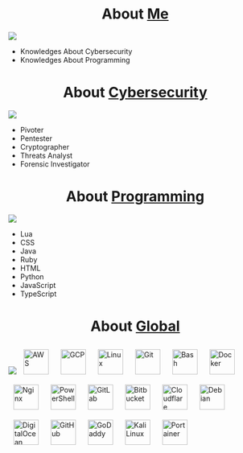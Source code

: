

<h1 align="center">About <a href="https://github.com/ofuscada/">Me</a></h1>
</div>

<img src="https://media.discordapp.net/attachments/1156671242879914065/1212173529056022528/black_grim_1.gif?ex=65f0df92&is=65de6a92&hm=ad15e4b2cea9c3263fc958319214fb2f2515675be8a42a6c214ed23e9131d790&=">

- Knowledges About Cybersecurity      
- Knowledges About Programming     
</div>
</div>
</div>

<h1 align="center">About <a href="https://www.kali.org/">Cybersecurity</a></h1>
</div>
<img src="https://media.discordapp.net/attachments/1156671242879914065/1212748981747322890/black_bolt.gif?ex=65f2f781&is=65e08281&hm=a038283f4f44819485b34deaf38157d75bdbf11e9ea2d353e34bbbb23547a3b9&=">

- Pivoter     
- Pentester     
- Cryptographer    
- Threats Analyst     
- Forensic Investigator     

<h1 align="center">About <a href="https://code.visualstudio.com/">Programming</a></h1>
</div>
<img src="https://media.discordapp.net/attachments/1156671242879914065/1212175823021412352/black_bats.gif?ex=65f0e1b5&is=65de6cb5&hm=12965bfed40d6eb682532e66ee7524c165dfce4610a86e644e4e98111129b298&=">

- Lua     
- CSS     
- Java     
- Ruby     
- HTML     
- Python     
- JavaScript     
- TypeScript    
</div>
</div>




<h1 align="center">About <a href="https://github.com/ofuscada/">Global</a></h1>
<img src="https://media.discordapp.net/attachments/1156671242879914065/1212176057164238888/b_planeta.gif?ex=65f0e1ed&is=65de6ced&hm=527ce5a561c0c318810f3967789cd4d796ddabf0f9596ac2ac54430c4368c4e8&=">

</div>
<a href="https://aws.amazon.com/" target="_blank"><img style="margin: 10px" src="https://profilinator.rishav.dev/skills-assets/amazonwebservices-original-wordmark.svg" alt="AWS" height="50" /></a>  
<a href="https://cloud.google.com/" target="_blank"><img style="margin: 10px" src="https://profilinator.rishav.dev/skills-assets/google_cloud-icon.svg" alt="GCP" height="50" /></a>  
<a href="https://www.linux.org/" target="_blank"><img style="margin: 10px" src="https://profilinator.rishav.dev/skills-assets/linux-original.svg" alt="Linux" height="50" /></a>  
<a href="https://github.com/" target="_blank"><img style="margin: 10px" src="https://profilinator.rishav.dev/skills-assets/git-scm-icon.svg" alt="Git" height="50" /></a>  
<a href="https://www.gnu.org/software/bash/" target="_blank"><img style="margin: 10px" src="https://profilinator.rishav.dev/skills-assets/gnu_bash-icon.svg" alt="Bash" height="50" /></a>  
<a href="https://www.docker.com/" target="_blank"><img style="margin: 10px" src="https://profilinator.rishav.dev/skills-assets/docker-original-wordmark.svg" alt="Docker" height="50" /></a>  
<a href="https://www.nginx.com/" target="_blank"><img style="margin: 10px" src="https://profilinator.rishav.dev/skills-assets/nginx-original.svg" alt="Nginx" height="50" /></a>  
<a href="https://docs.microsoft.com/en-us/powershell/" target="_blank"><img style="margin: 10px" src="https://profilinator.rishav.dev/skills-assets/powershell.png" alt="PowerShell" height="50" /></a>  
<a href="https://about.gitlab.com/" target="_blank"><img style="margin: 10px" src="https://profilinator.rishav.dev/skills-assets/gitlab.svg" alt="GitLab" height="50" /></a>  
<a href="https://www.Bitbucket.com/" target="_blank"><img style="margin: 10px" src="https://cdn.simpleicons.org/Bitbucket/#0052CC" alt="Bitbucket" height="50" /></a>
<a href="https://www.Cloudflare.com/" target="_blank"><img style="margin: 10px" src="https://cdn.simpleicons.org/Cloudflare/#F38020" alt="Cloudflare" height="50" /></a>
<a href="https://www.Debian.com/" target="_blank"><img style="margin: 10px" src="https://cdn.simpleicons.org/Debian/#A81D33" alt="Debian" height="50" /></a>
<a href="https://www.DigitalOcean.com/" target="_blank"><img style="margin: 10px" src="https://cdn.simpleicons.org/DigitalOcean/#0080FF" alt="DigitalOcean" height="50" /></a>
<a href="https://www.GitHub.com/" target="_blank"><img style="margin: 10px" src="https://cdn.simpleicons.org/GitHub/#181717" alt="GitHub" height="50" /></a>
<a href="https://www.GoDaddy.com/" target="_blank"><img style="margin: 10px" src="https://cdn.simpleicons.org/GoDaddy/#1BDBDB" alt="GoDaddy" height="50" /></a>
<a href="https://www.kali.org/" target="_blank"><img style="margin: 10px" src="https://cdn.simpleicons.org/kalilinux/#557C94" alt="Kali Linux" height="50" /></a>
<a href="https://www.Portainer.io/" target="_blank"><img style="margin: 10px" src="https://cdn.simpleicons.org/Portainer/#13BEF9" alt="Portainer" height="50" /></a>


